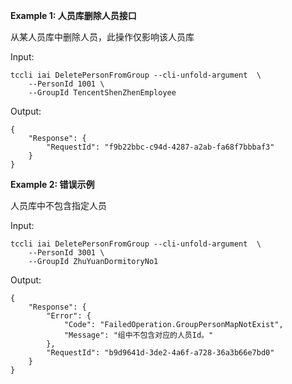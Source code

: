 **Example 1: 人员库删除人员接口**

从某人员库中删除人员，此操作仅影响该人员库

Input: 

```
tccli iai DeletePersonFromGroup --cli-unfold-argument  \
    --PersonId 1001 \
    --GroupId TencentShenZhenEmployee
```

Output: 
```
{
    "Response": {
        "RequestId": "f9b22bbc-c94d-4287-a2ab-fa68f7bbbaf3"
    }
}
```

**Example 2: 错误示例**

人员库中不包含指定人员

Input: 

```
tccli iai DeletePersonFromGroup --cli-unfold-argument  \
    --PersonId 3001 \
    --GroupId ZhuYuanDormitoryNo1
```

Output: 
```
{
    "Response": {
        "Error": {
            "Code": "FailedOperation.GroupPersonMapNotExist",
            "Message": "组中不包含对应的人员Id。"
        },
        "RequestId": "b9d9641d-3de2-4a6f-a728-36a3b66e7bd0"
    }
}
```


